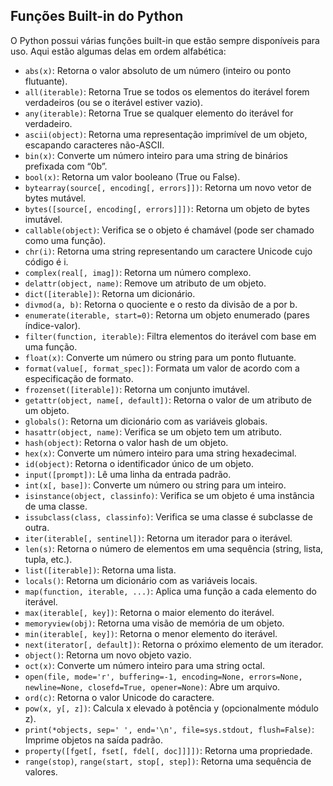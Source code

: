 ## Funções Built-in do Python

O Python possui várias funções built-in que estão sempre disponíveis para uso. Aqui estão algumas delas em ordem alfabética:

- `abs(x)`: Retorna o valor absoluto de um número (inteiro ou ponto flutuante).
- `all(iterable)`: Retorna True se todos os elementos do iterável forem verdadeiros (ou se o iterável estiver vazio).
- `any(iterable)`: Retorna True se qualquer elemento do iterável for verdadeiro.
- `ascii(object)`: Retorna uma representação imprimível de um objeto, escapando caracteres não-ASCII.
- `bin(x)`: Converte um número inteiro para uma string de binários prefixada com “0b”.
- `bool(x)`: Retorna um valor booleano (True ou False).
- `bytearray(source[, encoding[, errors]])`: Retorna um novo vetor de bytes mutável.
- `bytes([source[, encoding[, errors]]])`: Retorna um objeto de bytes imutável.
- `callable(object)`: Verifica se o objeto é chamável (pode ser chamado como uma função).
- `chr(i)`: Retorna uma string representando um caractere Unicode cujo código é i.
- `complex(real[, imag])`: Retorna um número complexo.
- `delattr(object, name)`: Remove um atributo de um objeto.
- `dict([iterable])`: Retorna um dicionário.
- `divmod(a, b)`: Retorna o quociente e o resto da divisão de a por b.
- `enumerate(iterable, start=0)`: Retorna um objeto enumerado (pares índice-valor).
- `filter(function, iterable)`: Filtra elementos do iterável com base em uma função.
- `float(x)`: Converte um número ou string para um ponto flutuante.
- `format(value[, format_spec])`: Formata um valor de acordo com a especificação de formato.
- `frozenset([iterable])`: Retorna um conjunto imutável.
- `getattr(object, name[, default])`: Retorna o valor de um atributo de um objeto.
- `globals()`: Retorna um dicionário com as variáveis globais.
- `hasattr(object, name)`: Verifica se um objeto tem um atributo.
- `hash(object)`: Retorna o valor hash de um objeto.
- `hex(x)`: Converte um número inteiro para uma string hexadecimal.
- `id(object)`: Retorna o identificador único de um objeto.
- `input([prompt])`: Lê uma linha da entrada padrão.
- `int(x[, base])`: Converte um número ou string para um inteiro.
- `isinstance(object, classinfo)`: Verifica se um objeto é uma instância de uma classe.
- `issubclass(class, classinfo)`: Verifica se uma classe é subclasse de outra.
- `iter(iterable[, sentinel])`: Retorna um iterador para o iterável.
- `len(s)`: Retorna o número de elementos em uma sequência (string, lista, tupla, etc.).
- `list([iterable])`: Retorna uma lista.
- `locals()`: Retorna um dicionário com as variáveis locais.
- `map(function, iterable, ...)`: Aplica uma função a cada elemento do iterável.
- `max(iterable[, key])`: Retorna o maior elemento do iterável.
- `memoryview(obj)`: Retorna uma visão de memória de um objeto.
- `min(iterable[, key])`: Retorna o menor elemento do iterável.
- `next(iterator[, default])`: Retorna o próximo elemento de um iterador.
- `object()`: Retorna um novo objeto vazio.
- `oct(x)`: Converte um número inteiro para uma string octal.
- `open(file, mode='r', buffering=-1, encoding=None, errors=None, newline=None, closefd=True, opener=None)`: Abre um arquivo.
- `ord(c)`: Retorna o valor Unicode do caractere.
- `pow(x, y[, z])`: Calcula x elevado à potência y (opcionalmente módulo z).
- `print(*objects, sep=' ', end='\n', file=sys.stdout, flush=False)`: Imprime objetos na saída padrão.
- `property([fget[, fset[, fdel[, doc]]]])`: Retorna uma propriedade.
- `range(stop)`, `range(start, stop[, step])`: Retorna uma sequência de valores.
